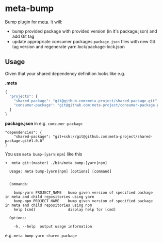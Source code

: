 # meta-bump

Bump plugin for [meta](https://github.com/mateodelnorte/meta). It will:
* bump provided package with provided version (in it's package.json) and add Git tag
* update appropriate consumer packages `package.json` files with new Git tag version and regenerate yarn.lock/package-lock.json


## Usage

Given that your shared dependency definition looks like e.g.

**.meta**
```js
{
  "projects": {
    "shared-package": "git@github.com:meta-project/shared-package.git",
    "consumer-package": "git@github.com:meta-project/consumer-package.git"
  }
}
```

**package.json** in e.g. `consumer-package`
```
"dependencies": {
    "shared-package": "git+ssh://git@github.com:meta-project/shared-package.git#1.0.0"
}
```

You use `meta bump-[yarn|npm]` like this

```
➜  meta git:(master) ./bin/meta bump-[yarn|npm]

  Usage: meta bump-[yarn|npm] [options] [command]


  Commands:

    bump-yarn PROJECT_NAME   bump given version of specified package in meta and child repositories using yarn
    bump-npm PROJECT_NAME    bump given version of specified package in meta and child repositories using npm
    help [cmd]               display help for [cmd]

  Options:

    -h, --help  output usage information
```

e.g. `meta bump-yarn shared-package`
